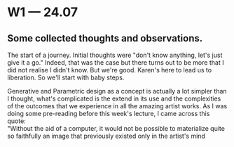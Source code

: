 # W1 — 24.07

## Some collected thoughts and observations.

The start of a journey. Initial thoughts were "don't know anything, let's just give it a go." Indeed, that was the case but there turns out to be more that I did not realise I didn't know. But we're good. Karen's here to lead us to liberation. So we'll start with baby steps.</br>

Generative and Parametric design as a concept is actually a lot simpler than I thought, what's complicated is the extend in its use and the complexities of the outcomes that we experience in all the amazing artist works. As I was doing some pre-reading before this week's lecture, I came across this quote:</br>
"Without the aid of a computer, it would not be possible to materialize quite so faithfully an image that previously existed only in the artist's mind
